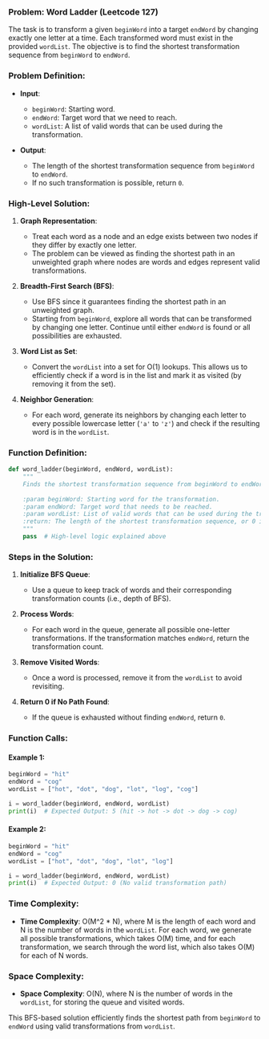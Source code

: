 ### Problem: Word Ladder (Leetcode 127)

The task is to transform a given `beginWord` into a target `endWord` by changing exactly one letter at a time. Each transformed word must exist in the provided `wordList`. The objective is to find the shortest transformation sequence from `beginWord` to `endWord`.

### Problem Definition:
- **Input**:
  - `beginWord`: Starting word.
  - `endWord`: Target word that we need to reach.
  - `wordList`: A list of valid words that can be used during the transformation.

- **Output**:
  - The length of the shortest transformation sequence from `beginWord` to `endWord`.
  - If no such transformation is possible, return `0`.

### High-Level Solution:

1. **Graph Representation**:
   - Treat each word as a node and an edge exists between two nodes if they differ by exactly one letter. 
   - The problem can be viewed as finding the shortest path in an unweighted graph where nodes are words and edges represent valid transformations.

2. **Breadth-First Search (BFS)**:
   - Use BFS since it guarantees finding the shortest path in an unweighted graph.
   - Starting from `beginWord`, explore all words that can be transformed by changing one letter. Continue until either `endWord` is found or all possibilities are exhausted.
   
3. **Word List as Set**:
   - Convert the `wordList` into a set for O(1) lookups. This allows us to efficiently check if a word is in the list and mark it as visited (by removing it from the set).

4. **Neighbor Generation**:
   - For each word, generate its neighbors by changing each letter to every possible lowercase letter (`'a'` to `'z'`) and check if the resulting word is in the `wordList`.

### Function Definition:

```python
def word_ladder(beginWord, endWord, wordList):
    """
    Finds the shortest transformation sequence from beginWord to endWord using BFS.
    
    :param beginWord: Starting word for the transformation.
    :param endWord: Target word that needs to be reached.
    :param wordList: List of valid words that can be used during the transformation.
    :return: The length of the shortest transformation sequence, or 0 if no sequence exists.
    """
    pass  # High-level logic explained above
```

### Steps in the Solution:

1. **Initialize BFS Queue**:
   - Use a queue to keep track of words and their corresponding transformation counts (i.e., depth of BFS).
   
2. **Process Words**:
   - For each word in the queue, generate all possible one-letter transformations. If the transformation matches `endWord`, return the transformation count.
   
3. **Remove Visited Words**:
   - Once a word is processed, remove it from the `wordList` to avoid revisiting.

4. **Return 0 if No Path Found**:
   - If the queue is exhausted without finding `endWord`, return `0`.

### Function Calls:

#### Example 1:
```python
beginWord = "hit"
endWord = "cog"
wordList = ["hot", "dot", "dog", "lot", "log", "cog"]

i = word_ladder(beginWord, endWord, wordList)
print(i)  # Expected Output: 5 (hit -> hot -> dot -> dog -> cog)
```

#### Example 2:
```python
beginWord = "hit"
endWord = "cog"
wordList = ["hot", "dot", "dog", "lot", "log"]

i = word_ladder(beginWord, endWord, wordList)
print(i)  # Expected Output: 0 (No valid transformation path)
```

### Time Complexity:
- **Time Complexity**: O(M^2 * N), where M is the length of each word and N is the number of words in the `wordList`. For each word, we generate all possible transformations, which takes O(M) time, and for each transformation, we search through the word list, which also takes O(M) for each of N words.

### Space Complexity:
- **Space Complexity**: O(N), where N is the number of words in the `wordList`, for storing the queue and visited words.

This BFS-based solution efficiently finds the shortest path from `beginWord` to `endWord` using valid transformations from `wordList`.
